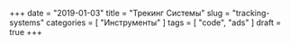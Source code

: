 +++
date = "2019-01-03"
title = "Трекинг Системы"
slug = "tracking-systems"
categories = [ "Инструменты" ]
tags = [ "code", "ads" ]
draft = true
+++